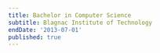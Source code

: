 ```yaml
---
title: Bachelor in Computer Science
subtitle: Blagnac Institute of Technology
endDate: '2013-07-01'
published: true
---
```

